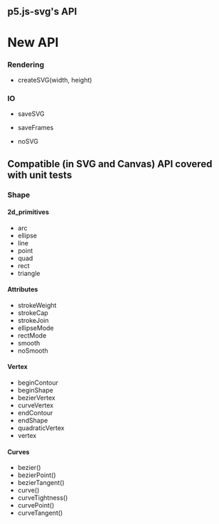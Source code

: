 ## p5.js-svg's API

# New API

### Rendering

- createSVG(width, height)

### IO

- saveSVG

- saveFrames

- noSVG

## Compatible (in SVG and Canvas) API covered with unit tests

### Shape

#### 2d_primitives

- arc
- ellipse
- line
- point
- quad
- rect
- triangle

#### Attributes

- strokeWeight
- strokeCap
- strokeJoin
- ellipseMode
- rectMode
- smooth
- noSmooth

#### Vertex

- beginContour
- beginShape
- bezierVertex
- curveVertex
- endContour
- endShape
- quadraticVertex
- vertex

#### Curves

- bezier()
- bezierPoint()
- bezierTangent()
- curve()
- curveTightness()
- curvePoint()
- curveTangent()

